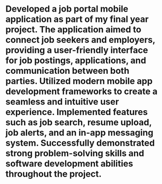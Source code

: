 # Developed a job portal mobile application as part of my final year project. The application aimed to connect job seekers and employers, providing a user-friendly interface for job postings, applications, and communication between both parties. Utilized modern mobile app development frameworks to create a seamless and intuitive user experience. Implemented features such as job search, resume upload, job alerts, and an in-app messaging system. Successfully demonstrated strong problem-solving skills and software development abilities throughout the project.
